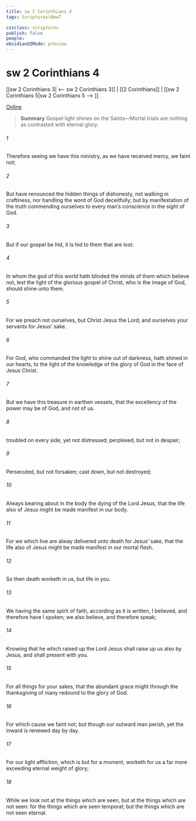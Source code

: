 ```yaml
---
title: sw 2 Corinthians 4
tags: Scriptures\NewT

cssclass: scriptures
publish: false
people:
obsidianUIMode: preview
---
```


# sw 2 Corinthians 4
[[sw 2 Corinthians 3| <-- sw 2 Corinthians 3]] | [[2 Corinthians]] | [[sw 2 Corinthians 5|sw 2 Corinthians 5 --> ]]

[Online](https://churchofjesuschrist.org/study/scriptures/nt/2-cor/4?lang=eng)

> __Summary__
Gospel light shines on the Saints—Mortal trials are nothing as contrasted with eternal glory.

###### 1 
Therefore seeing we have this ministry, as we have received mercy, we faint not;

###### 2 
But have renounced the hidden things of dishonesty, not walking in craftiness, nor handling the word of God deceitfully; but by manifestation of the truth commending ourselves to every man’s conscience in the sight of God.

###### 3 
But if our gospel be hid, it is hid to them that are lost:

###### 4 
In whom the god of this world hath blinded the minds of them which believe not, lest the light of the glorious gospel of Christ, who is the image of God, should shine unto them.

###### 5 
For we preach not ourselves, but Christ Jesus the Lord; and ourselves your servants for Jesus’ sake.

###### 6 
For God, who commanded the light to shine out of darkness, hath shined in our hearts, to  the light of the knowledge of the glory of God in the face of Jesus Christ.

###### 7 
But we have this treasure in earthen vessels, that the excellency of the power may be of God, and not of us.

###### 8 
 troubled on every side, yet not distressed;  perplexed, but not in despair;

###### 9 
Persecuted, but not forsaken; cast down, but not destroyed;

###### 10 
Always bearing about in the body the dying of the Lord Jesus, that the life also of Jesus might be made manifest in our body.

###### 11 
For we which live are alway delivered unto death for Jesus’ sake, that the life also of Jesus might be made manifest in our mortal flesh.

###### 12 
So then death worketh in us, but life in you.

###### 13 
We having the same spirit of faith, according as it is written, I believed, and therefore have I spoken; we also believe, and therefore speak;

###### 14 
Knowing that he which raised up the Lord Jesus shall raise up us also by Jesus, and shall present  with you.

###### 15 
For all things  for your sakes, that the abundant grace might through the thanksgiving of many redound to the glory of God.

###### 16 
For which cause we faint not; but though our outward man perish, yet the inward  is renewed day by day.

###### 17 
For our light affliction, which is but for a moment, worketh for us a far more exceeding  eternal weight of glory;

###### 18 
While we look not at the things which are seen, but at the things which are not seen: for the things which are seen  temporal; but the things which are not seen  eternal.

